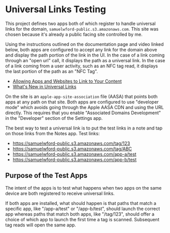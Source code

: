 #  Universal Links Testing

This project defines two apps both of which register to handle universal links for the domain, `samuelwford-public.s3.amazonaws.com`. This site was chosen because it's already a public facing site controlled by me.

Using the instructions outlined on the documentation page and video linked below, both apps are configured to accept any link for the domain above and display the path portion of the link in the UI. In the case of a link coming through an "open url" call, it displays the path as a universal link. In the case of a link coming from a user activity, such as an NFC tag read, it displays the last portion of the path as an "NFC Tag".

* [Allowing Apps and Websites to Link to Your Content](https://developer.apple.com/documentation/xcode/allowing_apps_and_websites_to_link_to_your_content)
* [What's New in Universal Links](https://developer.apple.com/wwdc20/10098)

On the site is an `apple-app-site-association` file (AASA) that points both apps at any path on that site. Both apps are configured to use "developer mode" which avoids going through the Apple AASA CDN and using the URL directly. This requires that you enable "Associated Domains Development" in the "Developer" section of the Settings app.

The best way to test a universal link is to put the test links in a note and tap on those links from the Notes app. Test links:

* https://samuelwford-public.s3.amazonaws.com/tag/123
* https://samuelwford-public.s3.amazonaws.com/tag/ABC
* https://samuelwford-public.s3.amazonaws.com/app-a/test
* https://samuelwford-public.s3.amazonaws.com/app-b/test

## Purpose of the Test Apps

The intent of the apps is to test what happens when two apps on the same device are both registered to receive universal links.

If both apps are installed, what should happen is that paths that match a specific app, like "/app-a/test" or "/app-b/test", should launch the correct app whereas paths that match both apps, like "/tag/123", should offer a choice of which app to launch the first time a tag is scanned. Subsequent tag reads will open the same app.
